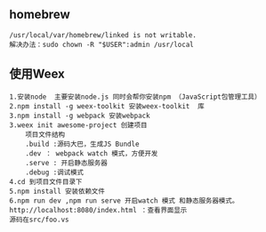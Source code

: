 
## homebrew
	/usr/local/var/homebrew/linked is not writable. 
	解决办法：sudo chown -R "$USER":admin /usr/local

## 使用Weex 
	1.安装node  主要安装node.js 同时会帮你安装npm （JavaScript包管理工具）
	2.npm install -g weex-toolkit 安装weex-toolkit  库
	3.npm install -g webpack 安装webpack
	3.weex init awesome-project 创建项目
		项目文件结构
		.build :源码大巴，生成JS Bundle
		.dev ： webpack watch 模式，方便开发
		.serve : 开启静态服务器
		.debug :调试模式
	4.cd 到项目文件目录下
	5.npm install 安装依赖文件
	6.npm run dev ,npm run serve 开启watch 模式 和静态服务器模式。
	http://localhost:8080/index.html ：查看界面显示
	源码在src/foo.vs
